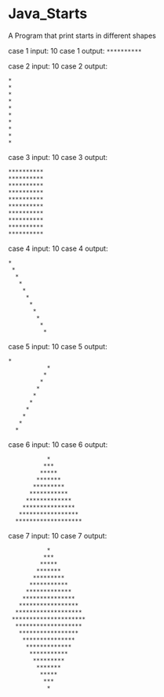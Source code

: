 # Java_Starts
A Program that print starts in different shapes

case 1 input: 10
case 1 output: 
```**********```

case 2 input: 10
case 2 output: 
```
*
*
*
*
*
*
*
*
*
*
```

case 3 input: 10
case 3 output: 
```
**********
**********
**********
**********
**********
**********
**********
**********
**********
**********
```
case 4 input: 10
case 4 output: 
```
*
 *
  *
   *
    *
     *
      *
       *
        *
         *
          *
```
case 5 input: 10
case 5 output: 
```
*
           *
          *
         *
        *
       *
      *
     *
    *
   *
  *
```
case 6 input: 10
case 6 output: 
```
           * 
          *** 
         ***** 
        ******* 
       ********* 
      *********** 
     ************* 
    *************** 
   ***************** 
  ******************* 
```
case 7 input: 10
case 7 output: 
```
           * 
          *** 
         ***** 
        ******* 
       ********* 
      *********** 
     ************* 
    *************** 
   ***************** 
  ******************* 
 ********************* 
  ******************* 
   ***************** 
    *************** 
     ************* 
      *********** 
       ********* 
        ******* 
         ***** 
          *** 
           * 
```

  



          

